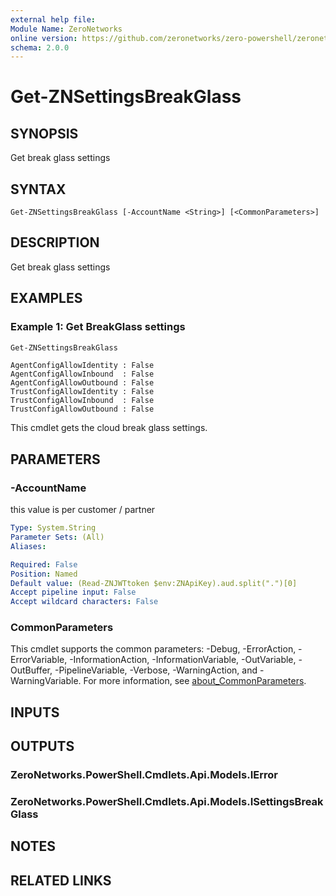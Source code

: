 ```yaml
---
external help file:
Module Name: ZeroNetworks
online version: https://github.com/zeronetworks/zero-powershell/zeronetworks/get-znsettingsbreakglass
schema: 2.0.0
---
```


# Get-ZNSettingsBreakGlass

## SYNOPSIS
Get break glass settings

## SYNTAX

```
Get-ZNSettingsBreakGlass [-AccountName <String>] [<CommonParameters>]
```

## DESCRIPTION
Get break glass settings

## EXAMPLES

### Example 1: Get BreakGlass settings
```powershell
Get-ZNSettingsBreakGlass
```

```output
AgentConfigAllowIdentity : False
AgentConfigAllowInbound  : False
AgentConfigAllowOutbound : False
TrustConfigAllowIdentity : False
TrustConfigAllowInbound  : False
TrustConfigAllowOutbound : False
```

This cmdlet gets the cloud break glass settings.

## PARAMETERS

### -AccountName
this value is per customer / partner

```yaml
Type: System.String
Parameter Sets: (All)
Aliases:

Required: False
Position: Named
Default value: (Read-ZNJWTtoken $env:ZNApiKey).aud.split(".")[0]
Accept pipeline input: False
Accept wildcard characters: False
```

### CommonParameters
This cmdlet supports the common parameters: -Debug, -ErrorAction, -ErrorVariable, -InformationAction, -InformationVariable, -OutVariable, -OutBuffer, -PipelineVariable, -Verbose, -WarningAction, and -WarningVariable. For more information, see [about_CommonParameters](http://go.microsoft.com/fwlink/?LinkID=113216).

## INPUTS

## OUTPUTS

### ZeroNetworks.PowerShell.Cmdlets.Api.Models.IError

### ZeroNetworks.PowerShell.Cmdlets.Api.Models.ISettingsBreakGlass

## NOTES

## RELATED LINKS

